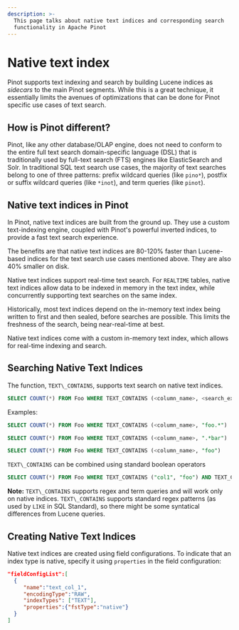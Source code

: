 ```yaml
---
description: >-
  This page talks about native text indices and corresponding search
  functionality in Apache Pinot
---
```


# Native text index

Pinot supports text indexing and search by building Lucene indices as _sidecars_ to the main Pinot segments. While this is a great technique, it essentially limits the avenues of optimizations that can be done for Pinot specific use cases of text search.

## How is Pinot different?

Pinot, like any other database/OLAP engine, does not need to conform to the entire full text search domain-specific language (DSL) that is traditionally used by full-text search (FTS) engines like ElasticSearch and Solr. In traditional SQL text search use cases, the majority of text searches belong to one of three patterns: prefix wildcard queries (like `pino*`), postfix or suffix wildcard queries (like `*inot`), and term queries (like `pinot`).

## Native text indices in Pinot

In Pinot, native text indices are built from the ground up. They use a custom text-indexing engine, coupled with Pinot's powerful inverted indices, to provide a fast text search experience.

The benefits are that native text indices are 80-120% faster than Lucene-based indices for the text search use cases mentioned above. They are also 40% smaller on disk.

Native text indices support real-time text search. For `REALTIME` tables, native text indices allow data to be indexed in memory in the text index, while concurrently supporting text searches on the same index.

Historically, most text indices depend on the in-memory text index being written to first and then sealed, before searches are possible. This limits the freshness of the search, being near-real-time at best.

Native text indices come with a custom in-memory text index, which allows for real-time indexing and search.

## Searching Native Text Indices

The function, `TEXT\_CONTAINS`, supports text search on native text indices.

```sql
SELECT COUNT(*) FROM Foo WHERE TEXT_CONTAINS (<column_name>, <search_expression>)
```

Examples:

```sql
SELECT COUNT(*) FROM Foo WHERE TEXT_CONTAINS (<column_name>, "foo.*")
```

```sql
SELECT COUNT(*) FROM Foo WHERE TEXT_CONTAINS (<column_name>, ".*bar")
```

```sql
SELECT COUNT(*) FROM Foo WHERE TEXT_CONTAINS (<column_name>, "foo")
```

`TEXT\_CONTAINS` can be combined using standard boolean operators

```sql
SELECT COUNT(*) FROM Foo WHERE TEXT_CONTAINS ("col1", "foo") AND TEXT_CONTAINS ("col2", "bar")
```

**Note:** `TEXT\_CONTAINS` supports regex and term queries and will work only on native indices. `TEXT\_CONTAINS` supports standard regex patterns (as used by `LIKE` in SQL Standard), so there might be some syntatical differences from Lucene queries.

## Creating Native Text Indices

Native text indices are created using field configurations. To indicate that an index type is native, specify it using `properties` in the field configuration:

```json
"fieldConfigList":[
  {
     "name":"text_col_1",
     "encodingType":"RAW",
     "indexTypes": ["TEXT"],
     "properties":{"fstType":"native"}
  }
]
```
